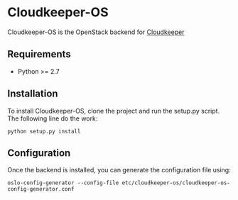 # Cloudkeeper-OS
Cloudkeeper-OS is the OpenStack backend for [Cloudkeeper](https://github.com/the-cloudkeeper-project/cloudkeeper)

## Requirements
* Python >= 2.7

## Installation

To install Cloudkeeper-OS, clone the project and run the setup.py script. The following line do the work: 
```
python setup.py install
```

## Configuration

Once the backend is installed, you can generate the configuration file using:
```
oslo-config-generator --config-file etc/cloudkeeper-os/cloudkeeper-os-config-generator.conf
```

